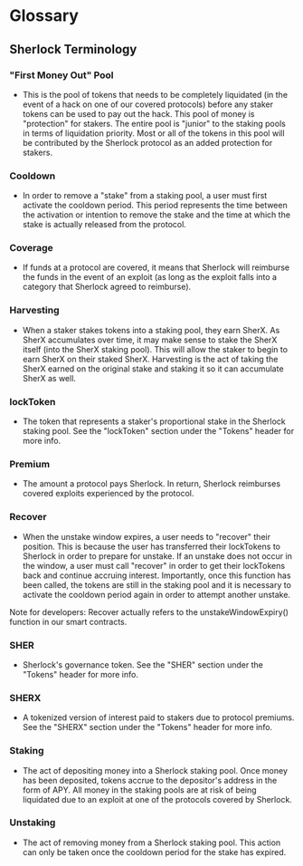# Glossary

## Sherlock Terminology

### "First Money Out" Pool <a id="buffer-for-stakers"></a>

* This is the pool of tokens that needs to be completely liquidated \(in the event of a hack on one of our covered protocols\) before any staker tokens can be used to pay out the hack. This pool of money is "protection" for stakers. The entire pool is "junior" to the staking pools in terms of liquidation priority. Most or all of the tokens in this pool will be contributed by the Sherlock protocol as an added protection for stakers.

### Cooldown

* In order to remove a "stake" from a staking pool, a user must first activate the cooldown period. This period represents the time between the activation or intention to remove the stake and the time at which the stake is actually released from the protocol.

### Coverage

* If funds at a protocol are covered, it means that Sherlock will reimburse the funds in the event of an exploit \(as long as the exploit falls into a category that Sherlock agreed to reimburse\).

### Harvesting

* When a staker stakes tokens into a staking pool, they earn SherX. As SherX accumulates over time, it may make sense to stake the SherX itself (into the SherX staking pool). This will allow the staker to begin to earn SherX on their staked SherX. Harvesting is the act of taking the SherX earned on the original stake and staking it so it can accumulate SherX as well.

### lockToken

* The token that represents a staker's proportional stake in the Sherlock staking pool. See the "lockToken" section under the "Tokens" header for more info.

### Premium

* The amount a protocol pays Sherlock. In return, Sherlock reimburses covered exploits experienced by the protocol.

### Recover

* When the unstake window expires, a user needs to "recover" their position. This is because the user has transferred their lockTokens to Sherlock in order to prepare for unstake. If an unstake does not occur in the window, a user must call "recover" in order to get their lockTokens back and continue accruing interest. Importantly, once this function has been called, the tokens are still in the staking pool and it is necessary to activate the cooldown period again in order to attempt another unstake.

Note for developers: Recover actually refers to the unstakeWindowExpiry() function in our smart contracts. 

### SHER

* Sherlock's governance token. See the "SHER" section under the "Tokens" header for more info.

### SHERX

* A tokenized version of interest paid to stakers due to protocol premiums. See the "SHERX" section under the "Tokens" header for more info.

### Staking

* The act of depositing money into a Sherlock staking pool. Once money has been deposited, tokens accrue to the depositor's address in the form of APY. All money in the staking pools are at risk of being liquidated due to an exploit at one of the protocols covered by Sherlock.

### Unstaking

* The act of removing money from a Sherlock staking pool. This action can only be taken once the cooldown period for the stake has expired.
